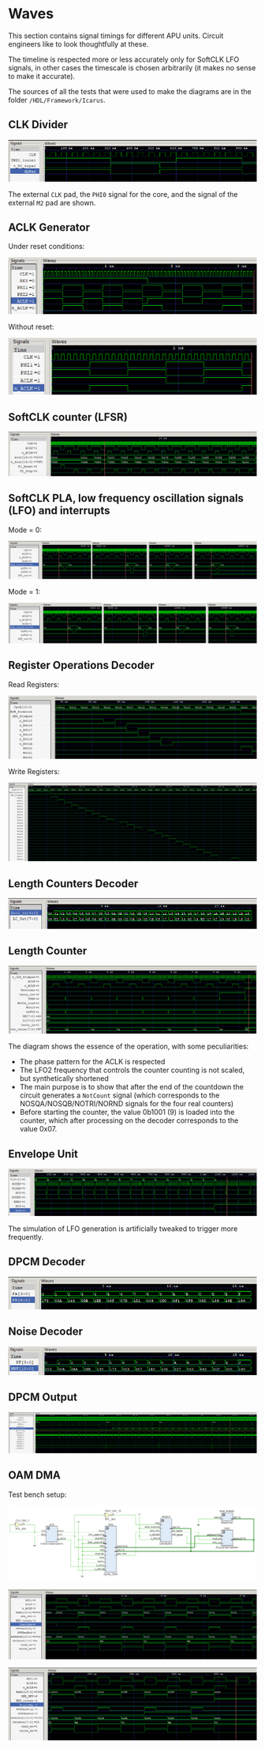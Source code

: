 # Waves

This section contains signal timings for different APU units. Circuit engineers like to look thoughtfully at these.

The timeline is respected more or less accurately only for SoftCLK LFO signals, in other cases the timescale is chosen arbitrarily (it makes no sense to make it accurate).

The sources of all the tests that were used to make the diagrams are in the folder `/HDL/Framework/Icarus`.

## CLK Divider

![div](/BreakingNESWiki/imgstore/apu/waves/div.png)

The external `CLK` pad, the `PHI0` signal for the core, and the signal of the external `M2` pad are shown.

## ACLK Generator

Under reset conditions:

![aclk_with_reset](/BreakingNESWiki/imgstore/apu/waves/aclk_with_reset.png)

Without reset:

![aclk](/BreakingNESWiki/imgstore/apu/waves/aclk.png)

## SoftCLK counter (LFSR)

![softclk_lfsr](/BreakingNESWiki/imgstore/apu/waves/softclk_lfsr.png)

## SoftCLK PLA, low frequency oscillation signals (LFO) and interrupts

Mode = 0:

![softclk_mode0](/BreakingNESWiki/imgstore/apu/waves/softclk_mode0.png)

Mode = 1:

![softclk_mode1](/BreakingNESWiki/imgstore/apu/waves/softclk_mode1.png)

## Register Operations Decoder

Read Registers:

![regops_read](/BreakingNESWiki/imgstore/apu/waves/regops_read.png)

Write Registers:

![regops_write](/BreakingNESWiki/imgstore/apu/waves/regops_write.png)

## Length Counters Decoder

![length_decoder](/BreakingNESWiki/imgstore/apu/waves/length_decoder.png)

## Length Counter

![length_counter](/BreakingNESWiki/imgstore/apu/waves/length_counter.png)

The diagram shows the essence of the operation, with some peculiarities:
- The phase pattern for the ACLK is respected
- The LFO2 frequency that controls the counter counting is not scaled, but synthetically shortened
- The main purpose is to show that after the end of the countdown the circuit generates a `NotCount` signal (which corresponds to the NOSQA/NOSQB/NOTRI/NORND signals for the four real counters)
- Before starting the counter, the value 0b1001 (9) is loaded into the counter, which after processing on the decoder corresponds to the value 0x07.

## Envelope Unit

![env_unit](/BreakingNESWiki/imgstore/apu/waves/env_unit.png)

The simulation of LFO generation is artificially tweaked to trigger more frequently.

## DPCM Decoder

![dpcm_decoder](/BreakingNESWiki/imgstore/apu/waves/dpcm_decoder.png)

## Noise Decoder

![noise_decoder](/BreakingNESWiki/imgstore/apu/waves/noise_decoder.png)

## DPCM Output

![dpcm_output](/BreakingNESWiki/imgstore/apu/waves/dpcm_output.png)

## OAM DMA

Test bench setup:

![oam_dma_tb](/BreakingNESWiki/imgstore/apu/waves/oam_dma_tb.png)

![oam_dma_start](/BreakingNESWiki/imgstore/apu/waves/oam_dma_start.png)

![oam_dma_last](/BreakingNESWiki/imgstore/apu/waves/oam_dma_last.png)
